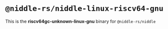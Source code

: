 # `@niddle-rs/niddle-linux-riscv64-gnu`

This is the **riscv64gc-unknown-linux-gnu** binary for `@niddle-rs/niddle`
